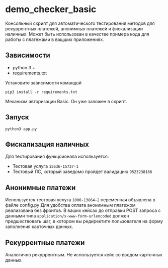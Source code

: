 # demo_checker_basic
Консольный скрипт для автоматического тестирования методов для рекуррентных платежей, анонимных платежей и фискализации наличных. 
Может быть использован в качестве примера кода для работы с платежами в ващших приложениях.

## Зависимости
- python 3 +
- requirements.txt

Установите зависимости командой 

`pip3 install -r requirements.txt`

Механизм авторизации Basic. Он уже заложен в скрипт.

## Запуск
`python3 app.py`

## Фискализация наличных

Для тестирования функцоионала используется: 
- Тестовая услуга `15636-15727-1`
- Тестовый ЛС, который заведомо пройдет валидацию `9523238186`

## Анонимные платежи

Используется тестовая услуга `1000-13864-2` переменная объявлена в файле config.py
Для удобства оплата анонимным платежом реализована без фронтов. 
В ваших кейсах до отправки POST запроса с данными типа `application/x-www-form-urlencoded` должен предшествовать шаг, в котором вы редиректите пользователя на форму заполнения карточных данных.

## Рекуррентные платежи

Аналогично рекуррентным. Не используется кейс со вводом карточных данных. 
